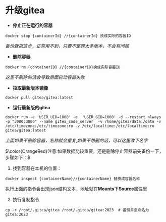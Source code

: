# 升级gitea
- **停止正在运行的容器**
```
docker stop {containerId} //{containerId} 换成实际的容器ID
```

*备份数据这步，正常用不到，只要不是跨太多版本，不会有问题*

- **删除容器**
```
docker rm {containerID} //{containerID}换成实际容器ID
```
*这里不删除的话会导致后面启动容器失败*

- **拉取最新版本镜像**
```
docker pull gitea/gitea:latest 
```

- **运行最新版的gitea**
```
docker run -e 'USER_UID=1000' -e  'USER_GID=1000' -d --restart always -p "3000:3000" --name gitea_code_server  -v /home/gitea/data:/data -v /etc/timezone:/etc/timezone:ro -v /etc/localtime:/etc/localtime:ro gitea/gitea:latest
```
*上面如果不删除容器，名称就会重复,如果不想删的话，可以这里改下名字*

$\color{OrangeRed}注意:如果数据比较重要，还是删除停止容器前先备份一下，步骤如下：$
 1. 找到容器在本机的位置：
 ```
 docker inspect {containerName}//{containerName} 替换成容器名称
 ```
 执行上面的指令会出现json结构文本，地址就在**Mounts**下**Source**属性里

 2.  执行复制指令
 ```
cp -r /root/.gitea/gitea /root/.gitea/gitea:2023  # 备份并重命名为gitea:2023
 ```


